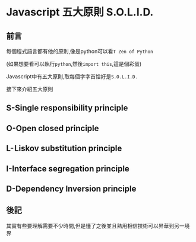 # Javascript 五大原則 S.O.L.I.D.

## 前言

每個程式語言都有他的原則,像是python可以看`T Zen of Python`

(如果想要看可以執行`python`,然後`import this`,這是個彩蛋)

Javascript中有五大原則,取每個字字首恰好是`S.O.L.I.D.`

接下來介紹五大原則

## S-Single responsibility principle

## O-Open closed principle

## L- Liskov substitution principle

## I-Interface segregation principle

## D-Dependency Inversion principle

## 後記

其實有些要理解需要不少時間,但是懂了之後並且熟用相信技術可以昇華到另一境界